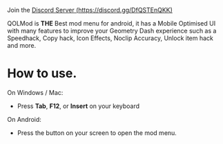 Join the [Discord Server (https://discord.gg/DfQSTEnQKK)](https://discord.gg/DfQSTEnQKK)

QOLMod is **THE** Best mod menu for android, it has a Mobile Optimised <cl>UI</c> with many features to improve your <cg>Geometry Dash</c> experience such as a Speedhack, Copy hack, Icon Effects, Noclip Accuracy, Unlock item hack and more.

# How to use.
On Windows / Mac:
- Press **Tab**, **F12**, or **Insert** on your keyboard

On Android:
- Press the button on your screen to open the mod menu.
